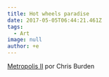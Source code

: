 ```yaml
---
title: Hot wheels paradise
date: 2017-05-05T06:44:21.461Z
tags:
  - Art
image: null
author: +e
---
```

[Metropolis II](https://youtu.be/llacDdn5yIE) por Chris Burden
